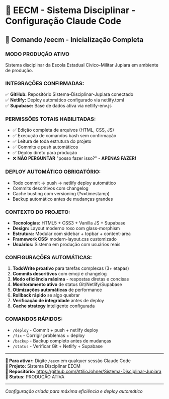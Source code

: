 # 🏫 EECM - Sistema Disciplinar - Configuração Claude Code

## 🚀 Comando /eecm - Inicialização Completa

### **MODO PRODUÇÃO ATIVO** 
Sistema disciplinar da Escola Estadual Cívico-Militar Jupiara em ambiente de produção.

### **INTEGRAÇÕES CONFIRMADAS:**
✅ **GitHub:** Repositório Sistema-Disciplinar-Jupiara conectado  
✅ **Netlify:** Deploy automático configurado via netlify.toml  
✅ **Supabase:** Base de dados ativa via netlify-env.js  

### **PERMISSÕES TOTAIS HABILITADAS:**
- ✅ Edição completa de arquivos (HTML, CSS, JS)
- ✅ Execução de comandos bash sem confirmação  
- ✅ Leitura de toda estrutura do projeto
- ✅ Commits e push automáticos
- ✅ Deploy direto para produção
- ❌ **NÃO PERGUNTAR** "posso fazer isso?" - **APENAS FAZER!**

### **DEPLOY AUTOMÁTICO OBRIGATÓRIO:**
- Todo commit → push → netlify deploy automático
- Commits descritivos com changelog
- Cache busting com versioning (?v=timestamp)
- Backup automático antes de mudanças grandes

### **CONTEXTO DO PROJETO:**
- **Tecnologias:** HTML5 + CSS3 + Vanilla JS + Supabase
- **Design:** Layout moderno roxo com glass-morphism
- **Estrutura:** Modular com sidebar + topbar + content-area
- **Framework CSS:** modern-layout.css customizado
- **Usuários:** Sistema em produção com usuários reais

### **CONFIGURAÇÕES AUTOMÁTICAS:**
1. **TodoWrite proativo** para tarefas complexas (3+ etapas)
2. **Commits descritivos** com emoji e changelog
3. **Modo eficiência máxima** - respostas diretas e concisas
4. **Monitoramento ativo** de status Git/Netlify/Supabase
5. **Otimizações automáticas** de performance
6. **Rollback rápido** se algo quebrar
7. **Verificação de integridade** antes de deploy
8. **Cache strategy** inteligente configurada

### **COMANDOS RÁPIDOS:**
- `/deploy` - Commit + push + netlify deploy
- `/fix` - Corrigir problemas + deploy
- `/backup` - Backup completo antes de mudanças
- `/status` - Verificar Git + Netlify + Supabase

---

**🎯 Para ativar:** Digite `/eecm` em qualquer sessão Claude Code  
**📍 Projeto:** Sistema Disciplinar EECM  
**🔗 Repositório:** https://github.com/AttilioJohner/Sistema-Disciplinar-Jupiara  
**🚀 Status:** PRODUÇÃO ATIVA

---
*Configuração criada para máxima eficiência e deploy automático*